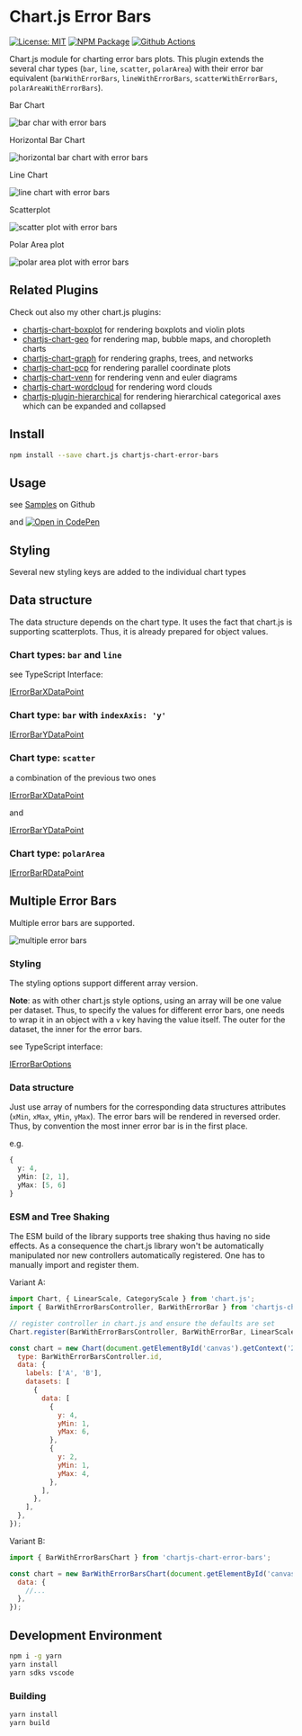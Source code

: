 # Chart.js Error Bars

[![License: MIT][mit-image]][mit-url] [![NPM Package][npm-image]][npm-url] [![Github Actions][github-actions-image]][github-actions-url]

Chart.js module for charting error bars plots. This plugin extends the several char types (`bar`, `line`, `scatter`, `polarArea`)
with their error bar equivalent (`barWithErrorBars`, `lineWithErrorBars`, `scatterWithErrorBars`, `polarAreaWithErrorBars`).

Bar Chart

![bar char with error bars](https://user-images.githubusercontent.com/4129778/65203797-1a9e3b00-da5a-11e9-9de7-9cbcf75dfeda.png)

Horizontal Bar Chart

![horizontal bar chart with error bars](https://user-images.githubusercontent.com/4129778/65203796-1a9e3b00-da5a-11e9-9c43-db503679178c.png)

Line Chart

![line chart with error bars](https://user-images.githubusercontent.com/4129778/65203795-1a05a480-da5a-11e9-98fa-05440371485f.png)

Scatterplot

![scatter plot with error bars](https://user-images.githubusercontent.com/4129778/65203792-1a05a480-da5a-11e9-9073-6e849d42af64.png)

Polar Area plot

![polar area plot with error bars](https://user-images.githubusercontent.com/4129778/65203794-1a05a480-da5a-11e9-9b17-316ecc6ae0d9.png)

## Related Plugins

Check out also my other chart.js plugins:

- [chartjs-chart-boxplot](https://github.com/sgratzl/chartjs-chart-boxplot) for rendering boxplots and violin plots
- [chartjs-chart-geo](https://github.com/sgratzl/chartjs-chart-geo) for rendering map, bubble maps, and choropleth charts
- [chartjs-chart-graph](https://github.com/sgratzl/chartjs-chart-graph) for rendering graphs, trees, and networks
- [chartjs-chart-pcp](https://github.com/sgratzl/chartjs-chart-pcp) for rendering parallel coordinate plots
- [chartjs-chart-venn](https://github.com/sgratzl/chartjs-chart-venn) for rendering venn and euler diagrams
- [chartjs-chart-wordcloud](https://github.com/sgratzl/chartjs-chart-wordcloud) for rendering word clouds
- [chartjs-plugin-hierarchical](https://github.com/sgratzl/chartjs-plugin-hierarchical) for rendering hierarchical categorical axes which can be expanded and collapsed

## Install

```bash
npm install --save chart.js chartjs-chart-error-bars
```

## Usage

see [Samples](https://github.com/sgratzl/chartjs-chart-error-bars/tree/main/samples) on Github

and [![Open in CodePen][codepen]](https://codepen.io/sgratzl/pen/ZEbqmqx)

## Styling

Several new styling keys are added to the individual chart types

## Data structure

The data structure depends on the chart type. It uses the fact that chart.js is supporting scatterplots. Thus, it is already prepared for object values.

### Chart types: `bar` and `line`

see TypeScript Interface:

[IErrorBarXDataPoint](https://github.com/sgratzl/chartjs-chart-error-bars/blob/main/src/controllers/base.ts#L3-L16)

### Chart type: `bar` with `indexAxis: 'y'`

[IErrorBarYDataPoint](https://github.com/sgratzl/chartjs-chart-error-bars/blob/main/src/controllers/base.ts#L18-L31)

### Chart type: `scatter`

a combination of the previous two ones

[IErrorBarXDataPoint](https://github.com/sgratzl/chartjs-chart-error-bars/blob/main/src/controllers/base.ts#L3-L16)

and

[IErrorBarYDataPoint](https://github.com/sgratzl/chartjs-chart-error-bars/blob/main/src/controllers/base.ts#L18-L31)

### Chart type: `polarArea`

[IErrorBarRDataPoint](https://github.com/sgratzl/chartjs-chart-error-bars/blob/main/src/controllers/base.ts#L33-L46)

## Multiple Error Bars

Multiple error bars are supported.

![multiple error bars](https://user-images.githubusercontent.com/4129778/65359671-3d039600-dbcb-11e9-905e-1dd22b5e8783.png)

### Styling

The styling options support different array version.

**Note**: as with other chart.js style options, using an array will be one value per dataset. Thus, to specify the values for different error bars, one needs to wrap it in an object with a `v` key having the value itself. The outer for the dataset, the inner for the error bars.

see TypeScript interface:

[IErrorBarOptions](https://github.com/sgratzl/chartjs-chart-error-bars/blob/main/src/elements/render.ts#L17-L54)

### Data structure

Just use array of numbers for the corresponding data structures attributes (`xMin`, `xMax`, `yMin`, `yMax`). The error bars will be rendered in reversed order. Thus, by convention the most inner error bar is in the first place.

e.g.

```ts
{
  y: 4,
  yMin: [2, 1],
  yMax: [5, 6]
}
```

### ESM and Tree Shaking

The ESM build of the library supports tree shaking thus having no side effects. As a consequence the chart.js library won't be automatically manipulated nor new controllers automatically registered. One has to manually import and register them.

Variant A:

```js
import Chart, { LinearScale, CategoryScale } from 'chart.js';
import { BarWithErrorBarsController, BarWithErrorBar } from 'chartjs-chart-error-bars';

// register controller in chart.js and ensure the defaults are set
Chart.register(BarWithErrorBarsController, BarWithErrorBar, LinearScale, CategoryScale);

const chart = new Chart(document.getElementById('canvas').getContext('2d'), {
  type: BarWithErrorBarsController.id,
  data: {
    labels: ['A', 'B'],
    datasets: [
      {
        data: [
          {
            y: 4,
            yMin: 1,
            yMax: 6,
          },
          {
            y: 2,
            yMin: 1,
            yMax: 4,
          },
        ],
      },
    ],
  },
});
```

Variant B:

```js
import { BarWithErrorBarsChart } from 'chartjs-chart-error-bars';

const chart = new BarWithErrorBarsChart(document.getElementById('canvas').getContext('2d'), {
  data: {
    //...
  },
});
```

## Development Environment

```sh
npm i -g yarn
yarn install
yarn sdks vscode
```

### Building

```sh
yarn install
yarn build
```

[mit-image]: https://img.shields.io/badge/License-MIT-yellow.svg
[mit-url]: https://opensource.org/licenses/MIT
[npm-image]: https://badge.fury.io/js/chartjs-chart-error-bars.svg
[npm-url]: https://npmjs.org/package/chartjs-chart-error-bars
[github-actions-image]: https://github.com/sgratzl/chartjs-chart-error-bars/workflows/ci/badge.svg
[github-actions-url]: https://github.com/sgratzl/chartjs-chart-error-bars/actions
[codepen]: https://img.shields.io/badge/CodePen-open-blue?logo=codepen
